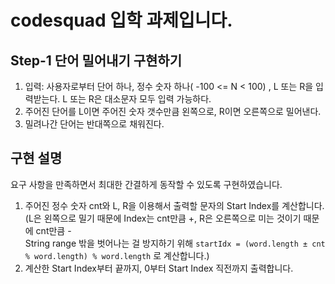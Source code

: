 # codesquad 입학 과제입니다.
## Step-1 단어 밀어내기 구현하기
1. 입력: 사용자로부터 단어 하나, 정수 숫자 하나( -100 <= N < 100) , L 또는 R을 입력받는다. L 또는 R은 대소문자 모두 입력 가능하다.
2. 주어진 단어를 L이면 주어진 숫자 갯수만큼 왼쪽으로, R이면 오른쪽으로 밀어낸다.
3. 밀려나간 단어는 반대쪽으로 채워진다.

## 구현 설명
요구 사항을 만족하면서 최대한 간결하게 동작할 수 있도록 구현하였습니다.
1. 주어진 정수 숫자 cnt와 L, R을 이용해서 출력할 문자의 Start Index를 계산합니다.  
(L은 왼쪽으로 밀기 때문에 Index는 cnt만큼 +, R은 오른쪽으로 미는 것이기 때문에 cnt만큼 -  
 String range 밖을 벗어나는 걸 방지하기 위해 ```startIdx = (word.length ± cnt % word.length) % word.length``` 로 계산합니다.)
2. 계산한 Start Index부터 끝까지, 0부터 Start Index 직전까지 출력합니다.
